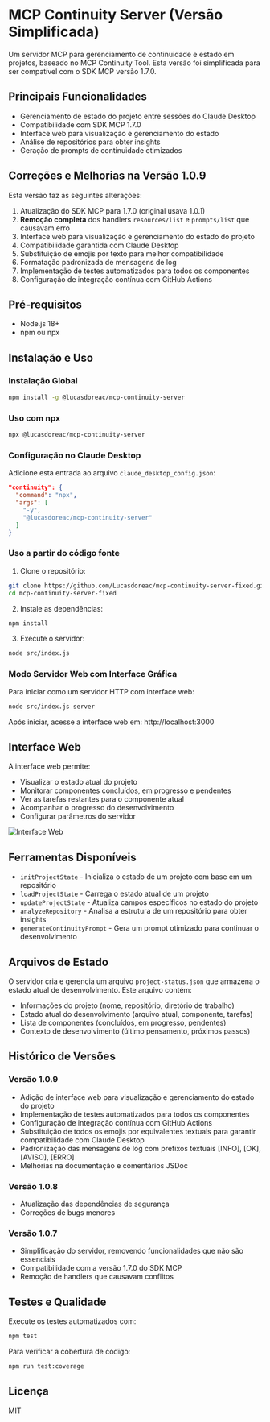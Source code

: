 # MCP Continuity Server (Versão Simplificada)

Um servidor MCP para gerenciamento de continuidade e estado em projetos, baseado no MCP Continuity Tool. Esta versão foi simplificada para ser compatível com o SDK MCP versão 1.7.0.

## Principais Funcionalidades

- Gerenciamento de estado do projeto entre sessões do Claude Desktop
- Compatibilidade com SDK MCP 1.7.0 
- Interface web para visualização e gerenciamento do estado
- Análise de repositórios para obter insights
- Geração de prompts de continuidade otimizados

## Correções e Melhorias na Versão 1.0.9

Esta versão faz as seguintes alterações:

1. Atualização do SDK MCP para 1.7.0 (original usava 1.0.1)
2. **Remoção completa** dos handlers `resources/list` e `prompts/list` que causavam erro
3. Interface web para visualização e gerenciamento do estado do projeto
4. Compatibilidade garantida com Claude Desktop
5. Substituição de emojis por texto para melhor compatibilidade
6. Formatação padronizada de mensagens de log
7. Implementação de testes automatizados para todos os componentes
8. Configuração de integração contínua com GitHub Actions

## Pré-requisitos

- Node.js 18+
- npm ou npx

## Instalação e Uso

### Instalação Global

```bash
npm install -g @lucasdoreac/mcp-continuity-server
```

### Uso com npx

```bash
npx @lucasdoreac/mcp-continuity-server
```

### Configuração no Claude Desktop

Adicione esta entrada ao arquivo `claude_desktop_config.json`:

```json
"continuity": {
  "command": "npx",
  "args": [
    "-y",
    "@lucasdoreac/mcp-continuity-server"
  ]
}
```

### Uso a partir do código fonte

1. Clone o repositório:
```bash
git clone https://github.com/Lucasdoreac/mcp-continuity-server-fixed.git
cd mcp-continuity-server-fixed
```

2. Instale as dependências:
```bash
npm install
```

3. Execute o servidor:
```bash
node src/index.js
```

### Modo Servidor Web com Interface Gráfica

Para iniciar como um servidor HTTP com interface web:

```bash
node src/index.js server
```

Após iniciar, acesse a interface web em: http://localhost:3000

## Interface Web

A interface web permite:

- Visualizar o estado atual do projeto
- Monitorar componentes concluídos, em progresso e pendentes
- Ver as tarefas restantes para o componente atual
- Acompanhar o progresso do desenvolvimento
- Configurar parâmetros do servidor

![Interface Web](https://github.com/Lucasdoreac/mcp-continuity-server-fixed/assets/screenshots/dashboard.png)

## Ferramentas Disponíveis

* `initProjectState` - Inicializa o estado de um projeto com base em um repositório
* `loadProjectState` - Carrega o estado atual de um projeto
* `updateProjectState` - Atualiza campos específicos no estado do projeto
* `analyzeRepository` - Analisa a estrutura de um repositório para obter insights
* `generateContinuityPrompt` - Gera um prompt otimizado para continuar o desenvolvimento

## Arquivos de Estado

O servidor cria e gerencia um arquivo `project-status.json` que armazena o estado atual de desenvolvimento. Este arquivo contém:

* Informações do projeto (nome, repositório, diretório de trabalho)
* Estado atual do desenvolvimento (arquivo atual, componente, tarefas)
* Lista de componentes (concluídos, em progresso, pendentes)
* Contexto de desenvolvimento (último pensamento, próximos passos)

## Histórico de Versões

### Versão 1.0.9
- Adição de interface web para visualização e gerenciamento do estado do projeto
- Implementação de testes automatizados para todos os componentes
- Configuração de integração contínua com GitHub Actions
- Substituição de todos os emojis por equivalentes textuais para garantir compatibilidade com Claude Desktop
- Padronização das mensagens de log com prefixos textuais [INFO], [OK], [AVISO], [ERRO]
- Melhorias na documentação e comentários JSDoc

### Versão 1.0.8
- Atualização das dependências de segurança
- Correções de bugs menores

### Versão 1.0.7
- Simplificação do servidor, removendo funcionalidades que não são essenciais 
- Compatibilidade com a versão 1.7.0 do SDK MCP
- Remoção de handlers que causavam conflitos

## Testes e Qualidade

Execute os testes automatizados com:

```bash
npm test
```

Para verificar a cobertura de código:

```bash
npm run test:coverage
```

## Licença

MIT
